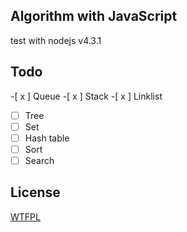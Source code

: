 ## Algorithm with JavaScript
test with nodejs v4.3.1

## Todo
-[ x ] Queue
-[ x ] Stack
-[ x ] Linklist
-[ ] Tree
-[ ] Set
-[ ] Hash table
-[ ] Sort
-[ ] Search

## License
[WTFPL](http://www.wtfpl.net/txt/copying/)
